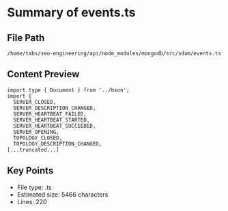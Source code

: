 # Summary of events.ts
  
## File Path
`/home/tabs/seo-engineering/api/node_modules/mongodb/src/sdam/events.ts`

## Content Preview
```
import type { Document } from '../bson';
import {
  SERVER_CLOSED,
  SERVER_DESCRIPTION_CHANGED,
  SERVER_HEARTBEAT_FAILED,
  SERVER_HEARTBEAT_STARTED,
  SERVER_HEARTBEAT_SUCCEEDED,
  SERVER_OPENING,
  TOPOLOGY_CLOSED,
  TOPOLOGY_DESCRIPTION_CHANGED,
[...truncated...]
```

## Key Points
- File type: .ts
- Estimated size: 5466 characters
- Lines: 220
